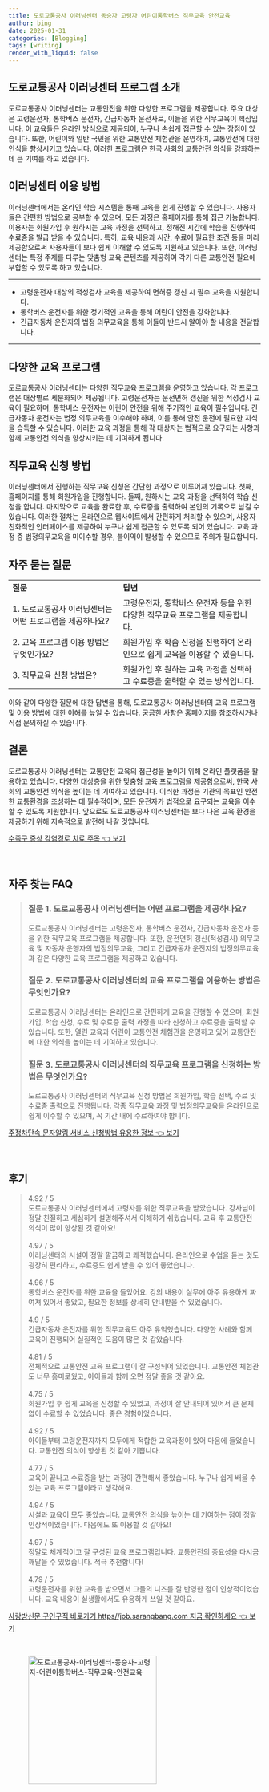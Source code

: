 ```yaml
---
title: 도로교통공사 이러닝센터 동승자 고령자 어린이통학버스 직무교육 안전교육
author: bing
date: 2025-01-31
categories: [Blogging]
tags: [writing]
render_with_liquid: false
---
```



<h2 id='도로교통공사_이러닝센터_소개'>도로교통공사 이러닝센터 프로그램 소개</h2>

<p>도로교통공사 이러닝센터는 교통안전을 위한 다양한 프로그램을 제공합니다. 주요 대상은 고령운전자, 통학버스 운전자, 긴급자동차 운전사로, 이들을 위한 직무교육이 핵심입니다. 이 교육들은 온라인 방식으로 제공되어, 누구나 손쉽게 접근할 수 있는 장점이 있습니다. 또한, 어린이와 일반 국민을 위한 교통안전 체험관을 운영하여, 교통안전에 대한 인식을 향상시키고 있습니다. 이러한 프로그램은 한국 사회의 교통안전 의식을 강화하는 데 큰 기여를 하고 있습니다.</p>

<h2 id='이러닝센터_이용_방법'>이러닝센터 이용 방법</h2>

<p>이러닝센터에서는 온라인 학습 시스템을 통해 교육을 쉽게 진행할 수 있습니다. 사용자들은 간편한 방법으로 공부할 수 있으며, 모든 과정은 홈페이지를 통해 접근 가능합니다. 이용자는 회원가입 후 원하시는 교육 과정을 선택하고, 정해진 시간에 학습을 진행하여 수료증을 발급 받을 수 있습니다. 특히, 교육 내용과 시간, 수료에 필요한 조건 등을 미리 제공함으로써 사용자들이 보다 쉽게 이해할 수 있도록 지원하고 있습니다. 또한, 이러닝센터는 특정 주제를 다루는 맞춤형 교육 콘텐츠를 제공하여 각기 다른 교통안전 필요에 부합할 수 있도록 하고 있습니다.</p>

<hr />

<ul>
    <li>고령운전자 대상의 적성검사 교육을 제공하여 면허증 갱신 시 필수 교육을 지원합니다.</li>
    <li>통학버스 운전자를 위한 정기적인 교육을 통해 어린이 안전을 강화합니다.</li>
    <li>긴급자동차 운전자의 법정 의무교육을 통해 이들이 반드시 알아야 할 내용을 전달합니다.</li>
</ul>

<hr />

<h2 id='다양한_교육_프로그램'>다양한 교육 프로그램</h2>

<p>도로교통공사 이러닝센터는 다양한 직무교육 프로그램을 운영하고 있습니다. 각 프로그램은 대상별로 세분화되어 제공됩니다. 고령운전자는 운전면허 갱신을 위한 적성검사 교육이 필요하며, 통학버스 운전자는 어린이 안전을 위해 주기적인 교육이 필수입니다. 긴급자동차 운전자는 법정 의무교육을 이수해야 하며, 이를 통해 안전 운전에 필요한 지식을 습득할 수 있습니다. 이러한 교육 과정을 통해 각 대상자는 법적으로 요구되는 사항과 함께 교통안전 의식을 향상시키는 데 기여하게 됩니다.</p>

<h2 id='직무교육_신청방법'>직무교육 신청 방법</h2>

<p>이러닝센터에서 진행하는 직무교육 신청은 간단한 과정으로 이루어져 있습니다. 첫째, 홈페이지를 통해 회원가입을 진행합니다. 둘째, 원하시는 교육 과정을 선택하여 학습 신청을 합니다. 마지막으로 교육을 완료한 후, 수료증을 출력하여 본인의 기록으로 남길 수 있습니다. 이러한 절차는 온라인으로 웹사이트에서 간편하게 처리할 수 있으며, 사용자 친화적인 인터페이스를 제공하여 누구나 쉽게 접근할 수 있도록 되어 있습니다. 교육 과정 중 법정의무교육을 미이수할 경우, 불이익이 발생할 수 있으므로 주의가 필요합니다.</p>

<h2 id='자주묻는질문'>자주 묻는 질문</h2>

<table>
    <tr>
        <td><b>질문</b></td>
        <td><b>답변</b></td>
    </tr>
    <tr>
        <td>1. 도로교통공사 이러닝센터는 어떤 프로그램을 제공하나요?</td>
        <td>고령운전자, 통학버스 운전자 등을 위한 다양한 직무교육 프로그램을 제공합니다.</td>
    </tr>
    <tr>
        <td>2. 교육 프로그램 이용 방법은 무엇인가요?</td>
        <td>회원가입 후 학습 신청을 진행하여 온라인으로 쉽게 교육을 이용할 수 있습니다.</td>
    </tr>
    <tr>
        <td>3. 직무교육 신청 방법은?</td>
        <td>회원가입 후 원하는 교육 과정을 선택하고 수료증을 출력할 수 있는 방식입니다.</td>
    </tr>
</table>

<p>이와 같이 다양한 질문에 대한 답변을 통해, 도로교통공사 이러닝센터의 교육 프로그램 및 이용 방법에 대한 이해를 높일 수 있습니다. 궁금한 사항은 홈페이지를 참조하시거나 직접 문의하실 수 있습니다.</p>

<h2 id='결론'>결론</h2>

<p>도로교통공사 이러닝센터는 교통안전 교육의 접근성을 높이기 위해 온라인 플랫폼을 활용하고 있습니다. 다양한 대상층을 위한 맞춤형 교육 프로그램을 제공함으로써, 한국 사회의 교통안전 의식을 높이는 데 기여하고 있습니다. 이러한 과정은 기관의 목표인 안전한 교통환경을 조성하는 데 필수적이며, 모든 운전자가 법적으로 요구되는 교육을 이수할 수 있도록 지원합니다. 앞으로도 도로교통공사 이러닝센터는 보다 나은 교육 환경을 제공하기 위해 지속적으로 발전해 나갈 것입니다.</p>


<p><a class="click-button" title="수족구 증상 감염경로 치료 주목" href="https://aptwhite.github.io/posts/%EC%88%98%EC%A1%B1%EA%B5%AC-%EC%A6%9D%EC%83%81-%EA%B0%90%EC%97%BC%EA%B2%BD%EB%A1%9C-%EC%B9%98%EB%A3%8C-%EC%A3%BC%EB%AA%A9/" rel="dofollow">수족구 증상 감염경로 치료 주목 👈 보기</a></p><br>
<h2 id='자주_찾는_FAQ'>자주 찾는 FAQ</h2>
<div itemscope="" itemtype="https://schema.org/FAQPage"> 
<blockquote> 
<div itemscope="" itemprop="mainEntity" itemtype="https://schema.org/Question"> 
<h3 itemprop="name">질문 1. 도로교통공사 이러닝센터는 어떤 프로그램을 제공하나요?</h3> 
<div itemscope="" itemprop="acceptedAnswer" itemtype="https://schema.org/Answer"> 
<span itemprop="text"> 
<p>도로교통공사 이러닝센터는 고령운전자, 통학버스 운전자, 긴급자동차 운전자 등을 위한 직무교육 프로그램을 제공합니다. 또한, 운전면허 갱신(적성검사) 의무교육 및 자동차 운행자의 법정의무교육, 그리고 긴급자동차 운전자의 법정의무교육과 같은 다양한 교육 프로그램을 제공하고 있습니다.</p> 
</span> 
</div> 
</div> 

<div itemscope="" itemprop="mainEntity" itemtype="https://schema.org/Question"> 
<h3 itemprop="name">질문 2. 도로교통공사 이러닝센터의 교육 프로그램을 이용하는 방법은 무엇인가요?</h3> 
<div itemscope="" itemprop="acceptedAnswer" itemtype="https://schema.org/Answer"> 
<span itemprop="text"> 
<p>도로교통공사 이러닝센터는 온라인으로 간편하게 교육을 진행할 수 있으며, 회원가입, 학습 신청, 수료 및 수료증 출력 과정을 따라 신청하고 수료증을 출력할 수 있습니다. 또한, 열린 교육과 어린이 교통안전 체험관을 운영하고 있어 교통안전에 대한 의식을 높이는 데 기여하고 있습니다.</p> 
</span> 
</div> 
</div> 

<div itemscope="" itemprop="mainEntity" itemtype="https://schema.org/Question"> 
<h3 itemprop="name">질문 3. 도로교통공사 이러닝센터의 직무교육 프로그램을 신청하는 방법은 무엇인가요?</h3> 
<div itemscope="" itemprop="acceptedAnswer" itemtype="https://schema.org/Answer"> 
<span itemprop="text"> 
<p>도로교통공사 이러닝센터의 직무교육 신청 방법은 회원가입, 학습 선택, 수료 및 수료증 출력으로 진행됩니다. 각종 직무교육 과정 및 법정의무교육을 온라인으로 쉽게 이수할 수 있으며, 꼭 기간 내에 수료하여야 합니다.</p> 
</span> 
</div> 
</div> 
</blockquote> 
</div>
<p><a class="click-button" title="주정차단속 문자알림 서비스 신청방법 유용한 정보" href="https://aptwhite.github.io/posts/%EC%A3%BC%EC%A0%95%EC%B0%A8%EB%8B%A8%EC%86%8D-%EB%AC%B8%EC%9E%90%EC%95%8C%EB%A6%BC-%EC%84%9C%EB%B9%84%EC%8A%A4-%EC%8B%A0%EC%B2%AD%EB%B0%A9%EB%B2%95-%EC%9C%A0%EC%9A%A9%ED%95%9C-%EC%A0%95%EB%B3%B4/" rel="dofollow">주정차단속 문자알림 서비스 신청방법 유용한 정보 👈 보기</a></p><br>
<h2 id='후기'>후기</h2>
<div itemscope itemtype="https://schema.org/Product">
  <blockquote>
  <div itemprop="review" itemscope itemtype="https://schema.org/Review">
      <div itemprop="reviewRating" itemscope itemtype="https://schema.org/Rating"> <span itemprop="ratingValue">4.92</span> / <span itemprop="bestRating">5</span> </div>
      <span itemprop="reviewBody">도로교통공사 이러닝센터에서 고령자를 위한 직무교육을 받았습니다. 강사님이 정말 친절하고 세심하게 설명해주셔서 이해하기 쉬웠습니다. 교육 후 교통안전 의식이 많이 향상된 것 같아요!</span>
  </div>
  <br>
  <div itemprop="review" itemscope itemtype="https://schema.org/Review">
      <div itemprop="reviewRating" itemscope itemtype="https://schema.org/Rating"> <span itemprop="ratingValue">4.97</span> / <span itemprop="bestRating">5</span> </div>
      <span itemprop="reviewBody">이러닝센터의 시설이 정말 깔끔하고 쾌적했습니다. 온라인으로 수업을 듣는 것도 굉장히 편리하고, 수료증도 쉽게 받을 수 있어 좋았습니다.</span>
  </div>
  <br>
  <div itemprop="review" itemscope itemtype="https://schema.org/Review">
      <div itemprop="reviewRating" itemscope itemtype="https://schema.org/Rating"> <span itemprop="ratingValue">4.96</span> / <span itemprop="bestRating">5</span> </div>
      <span itemprop="reviewBody">통학버스 운전자를 위한 교육을 들었어요. 강의 내용이 실무에 아주 유용하게 짜여져 있어서 좋았고, 필요한 정보를 상세히 안내받을 수 있었습니다.</span>
  </div>
  <br>
  <div itemprop="review" itemscope itemtype="https://schema.org/Review">
      <div itemprop="reviewRating" itemscope itemtype="https://schema.org/Rating"> <span itemprop="ratingValue">4.9</span> / <span itemprop="bestRating">5</span> </div>
      <span itemprop="reviewBody">긴급자동차 운전자를 위한 직무교육도 아주 유익했습니다. 다양한 사례와 함께 교육이 진행되어 실질적인 도움이 많은 것 같았습니다.</span>
  </div>
  <br>
  <div itemprop="review" itemscope itemtype="https://schema.org/Review">
      <div itemprop="reviewRating" itemscope itemtype="https://schema.org/Rating"> <span itemprop="ratingValue">4.81</span> / <span itemprop="bestRating">5</span> </div>
      <span itemprop="reviewBody">전체적으로 교통안전 교육 프로그램이 잘 구성되어 있었습니다. 교통안전 체험관도 너무 흥미로웠고, 아이들과 함께 오면 정말 좋을 것 같아요.</span>
  </div>
  <br>
  <div itemprop="review" itemscope itemtype="https://schema.org/Review">
      <div itemprop="reviewRating" itemscope itemtype="https://schema.org/Rating"> <span itemprop="ratingValue">4.75</span> / <span itemprop="bestRating">5</span> </div>
      <span itemprop="reviewBody">회원가입 후 쉽게 교육을 신청할 수 있었고, 과정이 잘 안내되어 있어서 큰 문제 없이 수료할 수 있었습니다. 좋은 경험이었습니다.</span>
  </div>
  <br>
  <div itemprop="review" itemscope itemtype="https://schema.org/Review">
      <div itemprop="reviewRating" itemscope itemtype="https://schema.org/Rating"> <span itemprop="ratingValue">4.92</span> / <span itemprop="bestRating">5</span> </div>
      <span itemprop="reviewBody">아이들부터 고령운전자까지 모두에게 적합한 교육과정이 있어 마음에 들었습니다. 교통안전 의식이 향상된 것 같아 기쁩니다.</span>
  </div>
  <br>
  <div itemprop="review" itemscope itemtype="https://schema.org/Review">
      <div itemprop="reviewRating" itemscope itemtype="https://schema.org/Rating"> <span itemprop="ratingValue">4.77</span> / <span itemprop="bestRating">5</span> </div>
      <span itemprop="reviewBody">교육이 끝나고 수료증을 받는 과정이 간편해서 좋았습니다. 누구나 쉽게 배울 수 있는 교육 프로그램이라고 생각해요.</span>
  </div>
  <br>
  <div itemprop="review" itemscope itemtype="https://schema.org/Review">
      <div itemprop="reviewRating" itemscope itemtype="https://schema.org/Rating"> <span itemprop="ratingValue">4.94</span> / <span itemprop="bestRating">5</span> </div>
      <span itemprop="reviewBody">시설과 교육이 모두 좋았습니다. 교통안전 의식을 높이는 데 기여하는 점이 정말 인상적이었습니다. 다음에도 또 이용할 것 같아요!</span>
  </div>
  <br>
  <div itemprop="review" itemscope itemtype="https://schema.org/Review">
      <div itemprop="reviewRating" itemscope itemtype="https://schema.org/Rating"> <span itemprop="ratingValue">4.97</span> / <span itemprop="bestRating">5</span> </div>
      <span itemprop="reviewBody">정말로 체계적이고 잘 구성된 교육 프로그램입니다. 교통안전의 중요성을 다시금 깨달을 수 있었습니다. 적극 추천합니다!</span>
  </div>
  <br>
  <div itemprop="review" itemscope itemtype="https://schema.org/Review">
      <div itemprop="reviewRating" itemscope itemtype="https://schema.org/Rating"> <span itemprop="ratingValue">4.79</span> / <span itemprop="bestRating">5</span> </div>
      <span itemprop="reviewBody">고령운전자를 위한 교육을 받으면서 그들의 니즈를 잘 반영한 점이 인상적이었습니다. 교육 내용이 실생활에서도 유용하게 쓰일 것 같아요.</span>
  </div>
  </blockquote>
</div>
<p><a class="click-button" title="사랑방신문 구인구직 바로가기 https//job.sarangbang.com 지금 확인하세요" href="https://aptwhite.github.io/posts/%EC%82%AC%EB%9E%91%EB%B0%A9%EC%8B%A0%EB%AC%B8-%EA%B5%AC%EC%9D%B8%EA%B5%AC%EC%A7%81-%EB%B0%94%EB%A1%9C%EA%B0%80%EA%B8%B0-httpsjob.sarangbang.com-%EC%A7%80%EA%B8%88-%ED%99%95%EC%9D%B8%ED%95%98%EC%84%B8%EC%9A%94/" rel="dofollow">사랑방신문 구인구직 바로가기 https//job.sarangbang.com 지금 확인하세요 👈 보기</a></p><br>
<figure class="image"><img src="https://aptwhite.github.io/assets/img/thumbnail/도로교통공사-이러닝센터-동승자-고령자-어린이통학버스-직무교육-안전교육.webp" alt="도로교통공사-이러닝센터-동승자-고령자-어린이통학버스-직무교육-안전교육" width="256" height="256"></figure>